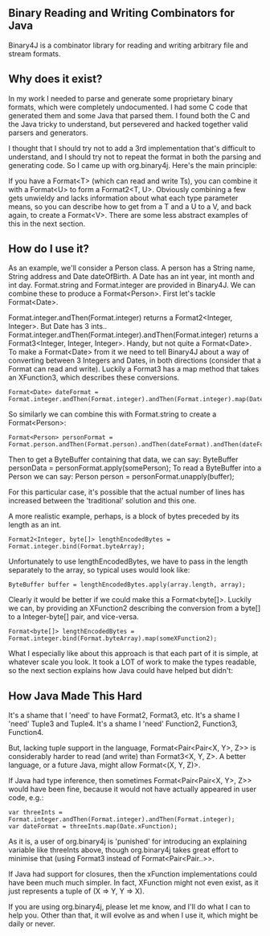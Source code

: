Binary Reading and Writing Combinators for Java
-----------------------------------------------

Binary4J is a combinator library for reading and writing arbitrary file and stream formats.

Why does it exist?
------------------

In my work I needed to parse and generate some proprietary binary formats, which were completely undocumented.  I had some C code that generated them and some Java that parsed them.  I found both the C and the Java tricky to understand, but persevered and hacked together valid parsers and generators.

I thought that I should try not to add a 3rd implementation that's difficult to understand, and I should try not to repeat the format in both the parsing and generating code.  So I came up with org.binary4j.  Here's the main principle:

If you have a Format&lt;T&gt; (which can read and write Ts), you can combine it with a Format&lt;U&gt; to form a Format2&lt;T, U&gt;.  Obviously combining a few gets unwieldy and lacks information about what each type parameter means, so you can describe how to get from a T and a U to a V, and back again, to create a Format&lt;V&gt;.  There are some less abstract examples of this in the next section.

How do I use it?
----------------

As an example, we'll consider a Person class.  A person has a String name, String address and Date dateOfBirth.
A Date has an int year, int month and int day.  Format.string and Format.integer are provided in Binary4J.  We can combine these to produce a Format&lt;Person&gt;.  First let's tackle Format&lt;Date&gt;.

Format.integer.andThen(Format.integer) returns a Format2&lt;Integer, Integer&gt;.  But Date has 3 ints..
Format.integer.andThen(Format.integer).andThen(Format.integer) returns a Format3&lt;Integer, Integer, Integer&gt;.  Handy, but not quite a Format&lt;Date&gt;.  To make a Format&lt;Date&gt; from it we need to tell Binary4J about a way of converting between 3 Integers and Dates, in both directions (consider that a Format can read and write).  Luckily a Format3 has a map method that takes an XFunction3, which describes these conversions.

    Format<Date> dateFormat = Format.integer.andThen(Format.integer).andThen(Format.integer).map(Date.xFunction);

So similarly we can combine this with Format.string to create a Format&lt;Person&gt;:

    Format<Person> personFormat = Format.person.andThen(Format.person).andThen(dateFormat).andThen(dateFormat).map(Format.xFunction);

Then to get a ByteBuffer containing that data, we can say: ByteBuffer personData = personFormat.apply(somePerson);
To read a ByteBuffer into a Person we can say: Person person = personFormat.unapply(buffer);

For this particular case, it's possible that the actual number of lines has increased between the 'traditional' solution and this one.

A more realistic example, perhaps, is a block of bytes preceded by its length as an int.

    Format2<Integer, byte[]> lengthEncodedBytes = Format.integer.bind(Format.byteArray);

Unfortunately to use lengthEncodedBytes, we have to pass in the length separately to the array, so typical uses would look like:

    ByteBuffer buffer = lengthEncodedBytes.apply(array.length, array);

Clearly it would be better if we could make this a Format&lt;byte[]&gt;.  Luckily we can, by providing an XFunction2 describing the conversion from a byte[] to a Integer-byte[] pair, and vice-versa.

    Format<byte[]> lengthEncodedBytes = Format.integer.bind(Format.byteArray).map(someXFunction2);

What I especially like about this approach is that each part of it is simple, at whatever scale you look.  It took a LOT of work to make the types readable, so the next section explains how Java could have helped but didn't:

How Java Made This Hard
-----------------------

It's a shame that I 'need' to have Format2, Format3, etc.  It's a shame I 'need' Tuple3 and Tuple4.  It's a shame I 'need' Function2, Function3, Function4.

But, lacking tuple support in the language, Format&lt;Pair&lt;Pair&lt;X, Y&gt;, Z&gt;&gt; is considerably harder to read (and write) than Format3&lt;X, Y, Z&gt;.  A better language, or a future Java, might allow Format&lt;(X, Y, Z)&gt;.

If Java had type inference, then sometimes Format&lt;Pair&lt;Pair&lt;X, Y&gt;, Z&gt;&gt; would have been fine, because it would not have actually appeared in user code, e.g.:

    var threeInts = Format.integer.andThen(Format.integer).andThen(Format.integer);
    var dateFormat = threeInts.map(Date.xFunction);

As it is, a user of org.binary4j is 'punished' for introducing an explaining variable like threeInts above, though org.binary4j takes great effort to minimise that (using Format3 instead of Format&lt;Pair&lt;Pair..&gt;&gt;.

If Java had support for closures, then the xFunction implementations could have been much much simpler.  In fact, XFunction might not even exist, as it just represents a tuple of (X =&gt; Y, Y =&gt; X).

If you are using org.binary4j, please let me know, and I'll do what I can to help you.  Other than that, it will evolve as and when I use it, which might be daily or never.